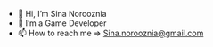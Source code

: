 - 👋 Hi, I’m Sina Norooznia
- 👀 I’m a Game Developer
- 📫 How to reach me => Sina.norooznia@gmail.com

<!---
sinanorooznia/sinanorooznia is a ✨ special ✨ repository because its `README.md` (this file) appears on your GitHub profile.
You can click the Preview link to take a look at your changes.
--->
